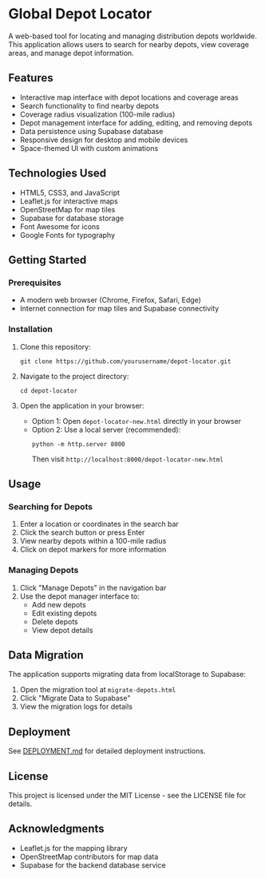 # Global Depot Locator

A web-based tool for locating and managing distribution depots worldwide. This application allows users to search for nearby depots, view coverage areas, and manage depot information.

## Features

- Interactive map interface with depot locations and coverage areas
- Search functionality to find nearby depots
- Coverage radius visualization (100-mile radius)
- Depot management interface for adding, editing, and removing depots
- Data persistence using Supabase database
- Responsive design for desktop and mobile devices
- Space-themed UI with custom animations

## Technologies Used

- HTML5, CSS3, and JavaScript
- Leaflet.js for interactive maps
- OpenStreetMap for map tiles
- Supabase for database storage
- Font Awesome for icons
- Google Fonts for typography

## Getting Started

### Prerequisites

- A modern web browser (Chrome, Firefox, Safari, Edge)
- Internet connection for map tiles and Supabase connectivity

### Installation

1. Clone this repository:
   ```
   git clone https://github.com/yourusername/depot-locator.git
   ```

2. Navigate to the project directory:
   ```
   cd depot-locator
   ```

3. Open the application in your browser:
   - Option 1: Open `depot-locator-new.html` directly in your browser
   - Option 2: Use a local server (recommended):
     ```
     python -m http.server 8000
     ```
     Then visit `http://localhost:8000/depot-locator-new.html`

## Usage

### Searching for Depots

1. Enter a location or coordinates in the search bar
2. Click the search button or press Enter
3. View nearby depots within a 100-mile radius
4. Click on depot markers for more information

### Managing Depots

1. Click "Manage Depots" in the navigation bar
2. Use the depot manager interface to:
   - Add new depots
   - Edit existing depots
   - Delete depots
   - View depot details

## Data Migration

The application supports migrating data from localStorage to Supabase:

1. Open the migration tool at `migrate-depots.html`
2. Click "Migrate Data to Supabase"
3. View the migration logs for details

## Deployment

See [DEPLOYMENT.md](DEPLOYMENT.md) for detailed deployment instructions.

## License

This project is licensed under the MIT License - see the LICENSE file for details.

## Acknowledgments

- Leaflet.js for the mapping library
- OpenStreetMap contributors for map data
- Supabase for the backend database service
